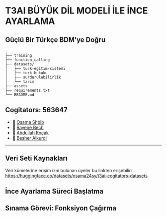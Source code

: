 # T3AI BÜYÜK DİL MODELİ İLE İNCE AYARLAMA
## Güçlü Bir Türkçe BDM’ye Doğru

````
.
├── training
├── function_calling
├── datasets/
│   ├── turk-egitim-sistemi
│   ├── turk-hukuku
│   ├── surdurulebilirlik
│   └── tarim
├── assets
├── requirements.txt
└── README.md
````

## Cogitators: 563647
- 👤 [Osama Shbib](https://github.com/osama24sy)
- 👤 [Rayene Bech](https://github.com/rayenebech)
- 👤 [Abdullah Koçak](https://github.com/opdullah)
- 👤 [Besher Alkurdi](https://github.com/mrbesher)

---


## Veri Seti Kaynakları
Veri kümelerine erişim izni bulunan üyeler bu linkten erişebilir: https://huggingface.co/datasets/osama24sy/t3ai-cogitators-datasets

## İnce Ayarlama Süreci Başlatma

## Sınama Görevi: Fonksiyon Çağırma
